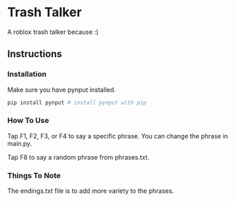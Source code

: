 # Trash Talker

A roblox trash talker because :)

## Instructions

### Installation

Make sure you have pynput installed.

```python
pip install pynput # install pynput with pip
```

### How To Use

Tap F1, F2, F3, or F4 to say a specific phrase. You can change the phrase in main.py.

Tap F8 to say a random phrase from phrases.txt.

### Things To Note

The endings.txt file is to add more variety to the phrases.
